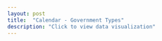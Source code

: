 ```yaml
---
layout: post
title:  "Calendar - Government Types"
description: "Click to view data visualization"
---
```


<main class="map__container">
  <div id="left-map" class="map map__comparison"></div>
  <div id="right-map" class="map map__comparison"></div>
</main>
<aside class="legend__wrapper legend__wrapper--datacommon" style="display: none;">
  <div class="legend" style="max-height: 263px;">
    <span class="legend__title legend__title--datacommon">Municipal Government Types</span>
    <select id="type" name="type" class="legend__select">
      <option value="policy" checked>Policy board</option>
      <option value="legislative">Legislative body</option>
      <option value="cmo">Chief municipal officer</option>
    </select>
    <svg height="204" width="160" id="legend__policy-board">
      <rect x="2" y="2" width="16" height="16" fill="#3b66b0" stroke="black" stroke-width="1px" />
      <text x="26" y="14" class="legend__entry legend__entry--datacommon">Selectmen</text>
      <rect x="2" y="30" width="16" height="16" fill="#9cacd6" stroke="black" stroke-width="1px"  />
      <text x="26" y="42" class="legend__entry legend__entry--datacommon">Select Board</text>
      <rect x="2" y="58" width="16" height="16" fill="#a28fba" stroke="black" stroke-width="1px"  />
      <text x="26" y="70" class="legend__entry legend__entry--datacommon">Council</text>
      <rect x="2" y="86" width="16" height="16" fill="#472b78" stroke="black" stroke-width="1px"  />
      <text x="26" y="98" class="legend__entry legend__entry--datacommon">N/A</text>
      <rect x='2' y='114' width='16' height='16' fill="#472b78" style='stroke: black; stroke-width: 1px;'></rect>
      <circle cx='10' cy='122' r='5.5' fill='#f5f5f5'></circle>
      <text x='26' y='126' class='legend__entry legend__entry--datacommon'>3-member Board</text>
      <text x='26' y='144' class='legend__entry legend__entry--datacommon'>of Selectmen</text>
      <rect x='2' y='151' width='16' height='16' fill="#472b78" style='stroke: black; stroke-width: 1px;'></rect>
      <line x1='2' y1='159' x2='10' y2='151' style='stroke: #f5f5f5;' stroke-width="1.5px"></line>
      <line x1='2' y1='167' x2='18' y2='151' style='stroke: #f5f5f5;' stroke-width="1.5px"></line>
      <line x1='10' y1='167' x2='18' y2='159' style='stroke: #f5f5f5;' stroke-width="1.5px"></line>
      <text x='26' y='163' class='legend__entry legend__entry--datacommon'>5-member Board</text>
      <text x='26' y='181' class='legend__entry legend__entry--datacommon'>of Selectmen</text>
    </svg>
    <svg height="120" width="160" id="legend__legislative-body" style="display: none;">
      <rect x="2" y="2" width="16" height="16" fill="#3b66b0" stroke="black" stroke-width="1px" />
      <text x="26" y="14" class="legend__entry legend__entry--datacommon">Open Town Meeting</text>
      <rect x="2" y="30" width="16" height="16" fill="#9cacd6" stroke="black" stroke-width="1px"  />
      <text x="26" y="42" class="legend__entry legend__entry--datacommon">Council</text>
      <rect x="2" y="58" width="16" height="16" fill="#a28fba" stroke="black" stroke-width="1px"  />
      <text x="26" y="70" class="legend__entry legend__entry--datacommon">Representative</text>
      <text x="26" y="88" class="legend__entry legend__entry--datacommon">Town Meeting</text>
      <rect x="2" y="98" width="16" height="16" fill="#472b78" stroke="black" stroke-width="1px"  />
      <text x="26" y="112" class="legend__entry legend__entry--datacommon">Aldermen</text>
    </svg>
    <svg height="154" width="160" id="legend__cmo" style="display:none;">
      <rect x="2" y="2" width="16" height="16" fill="#3B66B0" stroke="black" stroke-width="1px" />
      <text x="26" y="14" class="legend__entry legend__entry--datacommon">Town Administrator</text>
      <rect x="2" y="30" width="16" height="16" fill="#9cacd6" stroke="black" stroke-width="1px"  />
      <text x="26" y="42" class="legend__entry legend__entry--datacommon">Town Manager</text>
       <rect x="2" y="58" width="16" height="16" fill="#a28fba" stroke="black" stroke-width="1px"  />
      <text x="26" y="70" class="legend__entry legend__entry--datacommon">Mayor</text>
      <rect x="2" y="86" width="16" height="16" fill="#472b78" stroke="black" stroke-width="1px"  />
      <text x="26" y="98" class="legend__entry legend__entry--datacommon">Chair of Board</text>
      <text x="26" y="116" class="legend__entry legend__entry--datacommon">of Selectmen</text>
      <rect x="2" y="128" width="16" height="16" fill='#2C003B' stroke="black" stroke-width="1px"  />
      <text x="26" y="140" class="legend__entry legend__entry--datacommon">Other</text>
    </svg>
    <a href="https://datacommon.mapc.org/browser/datasets/413" target="_PARENT" class="legend__title legend__title--datacommon">Explore & Download Data</a>
  </div>
  <button type="button" class="button__collapsible button__collapsible--minus">-</button>
  <div>
    <label for="button__collapsible--plus" class="maximize-instructions legend__entry legend__entry--datacommon">Expand legend</label>
    <button type="button" class="button__collapsible button__collapsible--plus">+</button>
  </div>
</aside>
<script src="{{'assets/javascripts/government-map.js' | absolute_url }}" type="module"></script>
<script src="https://api.mapbox.com/mapbox-gl-js/plugins/mapbox-gl-compare/v0.4.0/mapbox-gl-compare.js"></script>
<link rel="stylesheet" href="https://api.mapbox.com/mapbox-gl-js/plugins/mapbox-gl-compare/v0.4.0/mapbox-gl-compare.css" type="text/css" />